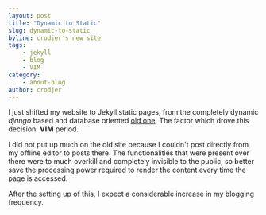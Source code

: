 ```yaml
---
layout: post
title: "Dynamic to Static"
slug: dynamic-to-static
byline: crodjer's new site
tags:
    - jekyll
    - blog
    - VIM
category:
    - about-blog
author: crodjer
---
```


I just shifted my website to Jekyll static pages, from the completely
dynamic *django* based and database oriented [old one](http://old.rohanjain.in).
The factor which drove this decision: **VIM** period.

I did not put up much on the old site because I couldn't post directly from
my offline editor to posts there. The functionalities that were present over
there were to much overkill and completely invisible to the public, so better
save the processing power required to render the content every time the
page is accessed.

After the setting up of this, I expect a considerable increase in my
blogging frequency.
